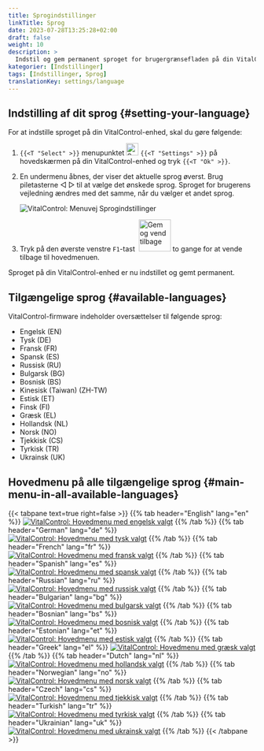 ```yaml
---
title: Sprogindstillinger
linkTitle: Sprog
date: 2023-07-28T13:25:28+02:00
draft: false
weight: 10
description: >
  Indstil og gem permanent sproget for brugergrænsefladen på din VitalControl-enhed.
kategorier: [Indstillinger]
tags: [Indstillinger, Sprog]
translationKey: settings/language
---
```

## Indstilling af dit sprog {#setting-your-language}

For at indstille sproget på din VitalControl-enhed, skal du gøre følgende:

1. `{{<T "Select" >}}` menupunktet <img src="/icons/gear.svg" width="25" align="bottom" alt="Settings" /> `{{<T "Settings" >}}` på hovedskærmen på din VitalControl-enhed og tryk `{{<T "Ok" >}}`.

1. En undermenu åbnes, der viser det aktuelle sprog øverst. Brug piletasterne ◁ ▷ til at vælge det ønskede sprog. Sproget for brugerens vejledning ændres med det samme, når du vælger et andet sprog.

   ![VitalControl: Menuvej Sprogindstillinger](../images/select-lang.png "Indstilling af dit sprog")

1. Tryk på den øverste venstre `F1`-tast &nbsp;<img src="/icons/footer/save_exit.svg" width="65" align="bottom" alt="Gem og vend tilbage" /> to gange for at vende tilbage til hovedmenuen.

Sproget på din VitalControl-enhed er nu indstillet og gemt permanent.

## Tilgængelige sprog {#available-languages}

VitalControl-firmware indeholder oversættelser til følgende sprog:

- Engelsk (EN)
- Tysk (DE)
- Fransk (FR)
- Spansk (ES)
- Russisk (RU)
- Bulgarsk (BG)
- Bosnisk (BS)
- Kinesisk (Taiwan) (ZH-TW)
- Estisk (ET)
- Finsk (FI)
- Græsk (EL)
- Hollandsk (NL)
- Norsk (NO)
- Tjekkisk (CS)
- Tyrkisk (TR)
- Ukrainsk (UK)

## Hovedmenu på alle tilgængelige sprog {#main-menu-in-all-available-languages}

{{< tabpane text=true right=false >}}
  {{% tab header="English" lang="en" %}}
[![VitalControl: Hovedmenu med engelsk valgt](/images/homescreen/english.png "Hovedmenu Engelsk")](/en/demo/ "Demo app VitalControl (EN)")
  {{% /tab %}}
  {{% tab header="German" lang="de" %}}
[![VitalControl: Hovedmenu med tysk valgt](/images/homescreen/german.png "Hovedmenu Tysk")](/demo/ "Demo app VitalControl (DE)")
  {{% /tab %}}
  {{% tab header="French" lang="fr" %}}
[![VitalControl: Hovedmenu med fransk valgt](/images/homescreen/french.png "Hovedmenu Fransk")](/fr/demo/ "Demo app VitalControl (FR)")
  {{% /tab %}}
  {{% tab header="Spanish" lang="es" %}}
[![VitalControl: Hovedmenu med spansk valgt](/images/homescreen/spanish.png "Hovedmenu Spansk")](/es/demo/ "Demo app VitalControl (ES)")
  {{% /tab %}}
  {{% tab header="Russian" lang="ru" %}}
[![VitalControl: Hovedmenu med russisk valgt](/images/homescreen/russian.png "Hovedmenu Russisk")](/ru/demo/ "Demo app VitalControl (RU)")
  {{% /tab %}}
  {{% tab header="Bulgarian" lang="bg" %}}
[![VitalControl: Hovedmenu med bulgarsk valgt](/images/homescreen/bulgarian.png "Hovedmenu Bulgarsk")](/bg/demo/ "Demo app VitalControl (BG)")
  {{% /tab %}}
  {{% tab header="Bosnian" lang="bs" %}}
[![VitalControl: Hovedmenu med bosnisk valgt](/images/homescreen/bosnian.png "Hovedmenu Bosnisk")](/bs/demo/ "Demo app VitalControl (BS)")
  {{% /tab %}}
  {{% tab header="Estonian" lang="et" %}}
[![VitalControl: Hovedmenu med estisk valgt](/images/homescreen/estonian.png "Hovedmenu Estisk")](/et/demo/ "Demo app VitalControl (ET)")
  {{% /tab %}}
  {{% tab header="Greek" lang="el" %}}
[![VitalControl: Hovedmenu med græsk valgt](/images/homescreen/greek.png "Hovedmenu Græsk")](/el/demo/ "Demo app VitalControl (EL)")
  {{% /tab %}}
  {{% tab header="Dutch" lang="nl" %}}
[![VitalControl: Hovedmenu med hollandsk valgt](/images/homescreen/dutch.png "Hovedmenu Hollandsk")](/nl/demo/ "Demo app VitalControl (NL)")
  {{% /tab %}}
  {{% tab header="Norwegian" lang="no" %}}
[![VitalControl: Hovedmenu med norsk valgt](/images/homescreen/norwegian.png "Hovedmenu Norsk")](/no/demo/ "Demo app VitalControl (NO)")
  {{% /tab %}}
  {{% tab header="Czech" lang="cs" %}}
[![VitalControl: Hovedmenu med tjekkisk valgt](/images/homescreen/czech.png "Hovedmenu Tjekkisk")](/cs/demo/ "Demo app VitalControl (CS)")
  {{% /tab %}}
  {{% tab header="Turkish" lang="tr" %}}
[![VitalControl: Hovedmenu med tyrkisk valgt](/images/homescreen/turkish.png "Hovedmenu Tyrkisk")](/tr/demo/ "Demo app VitalControl (TR)")
  {{% /tab %}}
  {{% tab header="Ukrainian" lang="uk" %}}
[![VitalControl: Hovedmenu med ukrainsk valgt](/images/homescreen/ukrainian.png "Hovedmenu Ukrainsk")](/uk/demo/ "Demo app VitalControl (UK)")
  {{% /tab %}}
{{< /tabpane >}}


